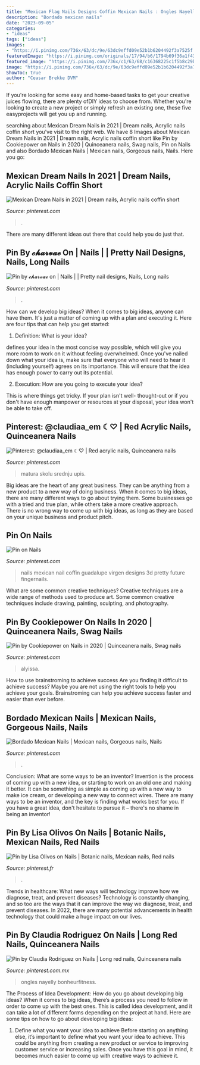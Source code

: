 ```yaml
---
title: "Mexican Flag Nails Designs Coffin Mexican Nails : Ongles Nayelly Bonheurfitness"
description: "Bordado mexican nails"
date: "2023-09-05"
categories:
- "ideas"
tags: ["ideas"]
images:
- "https://i.pinimg.com/736x/63/dc/9e/63dc9effd09e52b1b6204492f3a7525f.jpg"
featuredImage: "https://i.pinimg.com/originals/17/94/b6/1794b69f36a1f4336600b169cc740031.jpg"
featured_image: "https://i.pinimg.com/736x/c1/63/68/c16368225c1f5b8c29bda85eadb56394.jpg"
image: "https://i.pinimg.com/736x/63/dc/9e/63dc9effd09e52b1b6204492f3a7525f.jpg"
ShowToc: true
author: "Ceasar Brekke DVM"
---
```



If you're looking for some easy and home-based tasks to get your creative juices flowing, there are plenty ofDIY ideas to choose from. Whether you're looking to create a new project or simply refresh an existing one, these five easyprojects will get you up and running.

	

		
searching about Mexican Dream Nails in 2021 | Dream nails, Acrylic nails coffin short you've visit to the right web. We have 8 Images about Mexican Dream Nails in 2021 | Dream nails, Acrylic nails coffin short like Pin by Cookiepower on Nails in 2020 | Quinceanera nails, Swag nails, Pin on Nails and also Bordado Mexican Nails | Mexican nails, Gorgeous nails, Nails. Here you go:
		
    
## Mexican Dream Nails In 2021 | Dream Nails, Acrylic Nails Coffin Short

<img loading=lazy src="https://i.pinimg.com/originals/73/0d/a0/730da08a46b2c56408489ddefba380d9.jpg" onerror="this.onerror=null;this.src='https://tse4.mm.bing.net/th?id=OIP.nZkl-Ue2Njcz4REbXqWDsQHaOQ&amp;pid=15.1';" alt="Mexican Dream Nails in 2021 | Dream nails, Acrylic nails coffin short">

_Source: pinterest.com_

>. 

	

There are many different ideas out there that could help you do just that.

    
## Pin By 𝓬𝓱𝓪𝓻𝓿𝓪𝓮 On | Nails | | Pretty Nail Designs, Nails, Long Nails

<img loading=lazy src="https://i.pinimg.com/736x/c1/63/68/c16368225c1f5b8c29bda85eadb56394.jpg" onerror="this.onerror=null;this.src='https://tse2.mm.bing.net/th?id=OIP.pTrcIF_CXh96VKzAZvqjSAHaHV&amp;pid=15.1';" alt="Pin by 𝓬𝓱𝓪𝓻𝓿𝓪𝓮 on | Nails | | Pretty nail designs, Nails, Long nails">

_Source: pinterest.com_

>. 

	

How can we develop big ideas?
When it comes to big ideas, anyone can have them. It's just a matter of coming up with a plan and executing it. Here are four tips that can help you get started:
1. Definition: What is your idea?

 defines your idea in the most concise way possible, which will give you more room to work on it without feeling overwhelmed. Once you've nailed down what your idea is, make sure that everyone who will need to hear it (including yourself) agrees on its importance. This will ensure that the idea has enough power to carry out its potential.

2. Execution: How are you going to execute your idea?

This is where things get tricky. If your plan isn't well- thought-out or if you don't have enough manpower or resources at your disposal, your idea won't be able to take off.

    
## Pinterest: @claudiaa_em ☾♡ | Red Acrylic Nails, Quinceanera Nails

<img loading=lazy src="https://i.pinimg.com/736x/85/a1/5b/85a15bf665215c95ebe44b77ce5ba8a2.jpg" onerror="this.onerror=null;this.src='https://tse4.mm.bing.net/th?id=OIP.NvrqWj-rpg2dU7rH0stAXgHaHa&amp;pid=15.1';" alt="Pinterest: @claudiaa_em ☾♡ | Red acrylic nails, Quinceanera nails">

_Source: pinterest.com_

>matura skolu srednju upis. 

	

Big ideas are the heart of any great business. They can be anything from a new product to a new way of doing business. When it comes to big ideas, there are many different ways to go about trying them. Some businesses go with a tried and true plan, while others take a more creative approach. There is no wrong way to come up with big ideas, as long as they are based on your unique business and product pitch.

    
## Pin On Nails

<img loading=lazy src="https://i.pinimg.com/originals/5d/7d/8e/5d7d8ebad1f9d06b4fbb5a4a2bf207e4.jpg" onerror="this.onerror=null;this.src='https://tse1.mm.bing.net/th?id=OIP.6tapgIFWzMrMsgjC5c9QnQHaIk&amp;pid=15.1';" alt="Pin on Nails">

_Source: pinterest.com_

>nails mexican nail coffin guadalupe virgen designs 3d pretty future fingernails. 

	

What are some common creative techniques?
Creative techniques are a wide range of methods used to produce art. Some common creative techniques include drawing, painting, sculpting, and photography.

    
## Pin By Cookiepower On Nails In 2020 | Quinceanera Nails, Swag Nails

<img loading=lazy src="https://i.pinimg.com/originals/be/6d/0b/be6d0b61ee933162918502bfb08e5137.jpg" onerror="this.onerror=null;this.src='https://tse2.mm.bing.net/th?id=OIP.BiYy9s2Jl7CXcy8VYn3c8gHaG3&amp;pid=15.1';" alt="Pin by Cookiepower on Nails in 2020 | Quinceanera nails, Swag nails">

_Source: pinterest.com_

>alyissa. 

	

How to use brainstroming to achieve success
Are you finding it difficult to achieve success? Maybe you are not using the right tools to help you achieve your goals. Brainstroming can help you achieve success faster and easier than ever before.

    
## Bordado Mexican Nails | Mexican Nails, Gorgeous Nails, Nails

<img loading=lazy src="https://i.pinimg.com/736x/0c/17/8b/0c178b2f20258be719aa234715dc714c.jpg" onerror="this.onerror=null;this.src='https://tse1.mm.bing.net/th?id=OIP.K65rUfWU8_IXQoNYO_JPRAHaHa&amp;pid=15.1';" alt="Bordado Mexican Nails | Mexican nails, Gorgeous nails, Nails">

_Source: pinterest.com_

>. 

	

Conclusion: What are some ways to be an inventor?
Invention is the process of coming up with a new idea, or starting to work on an old one and making it better. It can be something as simple as coming up with a new way to make ice cream, or developing a new way to connect wires. There are many ways to be an inventor, and the key is finding what works best for you. If you have a great idea, don't hesitate to pursue it – there's no shame in being an inventor!

    
## Pin By Lisa Olivos On Nails | Botanic Nails, Mexican Nails, Red Nails

<img loading=lazy src="https://i.pinimg.com/originals/17/94/b6/1794b69f36a1f4336600b169cc740031.jpg" onerror="this.onerror=null;this.src='https://tse1.mm.bing.net/th?id=OIP.jtpo8qKN-hC8uXGyDnnwagHaHa&amp;pid=15.1';" alt="Pin by Lisa Olivos on Nails | Botanic nails, Mexican nails, Red nails">

_Source: pinterest.fr_

>. 

	

Trends in healthcare: What new ways will technology improve how we diagnose, treat, and prevent diseases?
Technology is constantly changing, and so too are the ways that it can improve the way we diagnose, treat, and prevent diseases. In 2022, there are many potential advancements in health technology that could make a huge impact on our lives.

    
## Pin By Claudia Rodriguez On Nails | Long Red Nails, Quinceanera Nails

<img loading=lazy src="https://i.pinimg.com/736x/63/dc/9e/63dc9effd09e52b1b6204492f3a7525f.jpg" onerror="this.onerror=null;this.src='https://tse2.mm.bing.net/th?id=OIP.8DJbd3IkVhN4f9jvVO-3TQHaHa&amp;pid=15.1';" alt="Pin by Claudia Rodriguez on Nails | Long red nails, Quinceanera nails">

_Source: pinterest.com.mx_

>ongles nayelly bonheurfitness. 

	

The Process of Idea Development: How do you go about developing big ideas?
When it comes to big ideas, there’s a process you need to follow in order to come up with the best ones. This is called idea development, and it can take a lot of different forms depending on the project at hand. Here are some tips on how to go about developing big ideas:
1. Define what you want your idea to achieve 
Before starting on anything else, it’s important to define what you want your idea to achieve. This could be anything from creating a new product or service to improving customer service or increasing sales. Once you have this goal in mind, it becomes much easier to come up with creative ways to achieve it.

